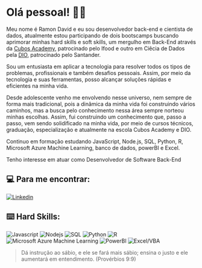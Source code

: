 # Olá pessoal! 👨‍💻
Meu nome é Ramon David e eu sou desenvolvedor back-end e cientista de dados, atualmente estou participando de dois bootscamps buscando aprimorar minhas hard skills e soft skills, um mergulho em Back-End através da [Cubos Academy](https://cubos.academy/), patrocinado pelo Ifood e outro em Ciêcia de Dados pela [DIO](https://www.dio.me/), patrocinado pelo Santander.

Sou um entusiasta em aplicar a tecnologia para resolver todos os tipos de problemas, profissionais e também desafios pessoais. Assim, por meio da tecnologia e suas ferramentas, posso alcançar soluções rápidas e eficientes na minha vida. 

Desde adolescente venho me envolvendo nesse universo, nem sempre de forma mais tradicional, pois a dinâmica da minha vida foi construindo vários caminhos, mas a busca pelo conhecimento nessa área sempre norteou minhas escolhas. Assim, fui construindo um conhecimento que, passo a passo, vem sendo solidificado na minha vida, por meio de cursos técnicos, graduação, especialização e atualmente na escola Cubos Academy e DIO. 

Continuo em formação estudando JavaScript, Node.js, SQL, Python, R, Microsoft Azure Machine Learning, banco de dados, powerBI e Excel.

Tenho interesse em atuar como Desenvolvedor de Software Back-End

## :computer: Para me encontrar:
[![Linkedin](https://img.shields.io/badge/LinkedIn-0077B5?style=for-the-badge&logo=linkedin&logoColor=white)](https://www.linkedin.com/in/ramon-santana2023/)


## :keyboard: Hard Skills:
![Javascript](https://img.shields.io/badge/JavaScript-323330?style=for-the-badge&logo=javascript&logoColor=F7DF1E)
![Nodejs](https://img.shields.io/badge/Node%20js-339933?style=for-the-badge&logo=nodedotjs&logoColor=white)
![SQL](https://img.shields.io/badge/MySQL-005C84?style=for-the-badge&logo=mysql&logoColor=white)
![Python](https://img.shields.io/badge/Python-FFD43B?style=for-the-badge&logo=python&logoColor=blue)
![R](https://img.shields.io/badge/R-276DC3?style=for-the-badge&logo=r&logoColor=white)
![Microsoft Azure Machine Learning](https://img.shields.io/badge/microsoft%20azure-0089D6?style=for-the-badge&logo=microsoft-azure&logoColor=white)
![PowerBI](https://img.shields.io/badge/PowerBI-F2C811?style=for-the-badge&logo=Power%20BI&logoColor=white)
![Excel/VBA](https://img.shields.io/badge/Microsoft_Excel-217346?style=for-the-badge&logo=microsoft-excel&logoColor=white)


> Dá instrução ao sábio, e ele se fará mais sábio; ensina o justo e ele aumentará em entendimento. (Provérbios 9:9)

